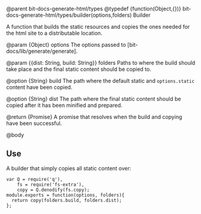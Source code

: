 @parent bit-docs-generate-html/types
@typedef {function(Object,{})} bit-docs-generate-html/types/builder(options,folders) Builder

A function that builds the static resources and copies the ones needed for
the html site to a distributable location.

@param {Object} options The options passed to [bit-docs/lib/generate/generate]. 

@param {{dist: String, build: String}} folders Paths to where the build
should take place and the final static content should be copied to.

  @option {String} build The path where the default static and
  `options.static` content have been copied.
  
  @option {String} dist The path where the final static content should be
  copied after it has been minified and prepared.

@return {Promise} A promise that resolves when the build and copying have
been successful.

@body

## Use

A builder that simply copies all static content over:

    var Q = require('q'),
        fs = require('fs-extra'),
        copy = Q.denodify(fs.copy);
    module.exports = function(options, folders){
      return copy(folders.build, folders.dist);
    };
